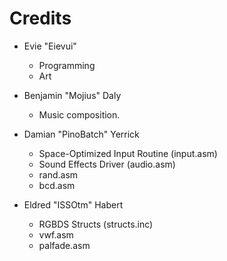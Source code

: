 # Credits

- Evie "Eievui"
  - Programming
  - Art

- Benjamin "Mojius" Daly
  - Music composition.

- Damian "PinoBatch" Yerrick
  - Space-Optimized Input Routine (input.asm)
  - Sound Effects Driver (audio.asm)
  - rand.asm
  - bcd.asm

- Eldred "ISSOtm" Habert
  - RGBDS Structs (structs.inc)
  - vwf.asm
  - palfade.asm
